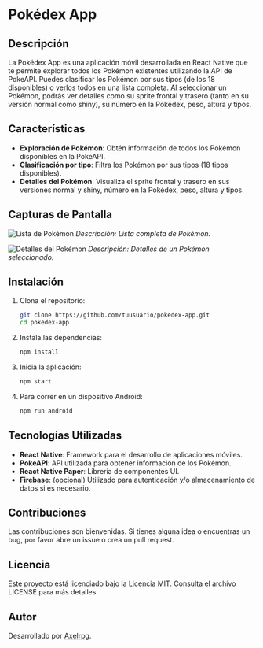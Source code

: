 # Pokédex App

## Descripción

La Pokédex App es una aplicación móvil desarrollada en React Native que te permite explorar todos los Pokémon existentes utilizando la API de PokeAPI. Puedes clasificar los Pokémon por sus tipos (de los 18 disponibles) o verlos todos en una lista completa. Al seleccionar un Pokémon, podrás ver detalles como su sprite frontal y trasero (tanto en su versión normal como shiny), su número en la Pokédex, peso, altura y tipos.

## Características

- **Exploración de Pokémon**: Obtén información de todos los Pokémon disponibles en la PokeAPI.
- **Clasificación por tipo**: Filtra los Pokémon por sus tipos (18 tipos disponibles).
- **Detalles del Pokémon**: Visualiza el sprite frontal y trasero en sus versiones normal y shiny, número en la Pokédex, peso, altura y tipos.

## Capturas de Pantalla

![Lista de Pokémon](url-de-imagen)
*Descripción: Lista completa de Pokémon.*

![Detalles del Pokémon](url-de-imagen)
*Descripción: Detalles de un Pokémon seleccionado.*

## Instalación

1. Clona el repositorio:
   ```bash
   git clone https://github.com/tuusuario/pokedex-app.git
   cd pokedex-app

2. Instala las dependencias:
   ```bash
   npm install

3. Inicia la aplicación:
   ```bash
   npm start

4. Para correr en un dispositivo Android:
   ```bash
   npm run android

## Tecnologías Utilizadas
- **React Native**: Framework para el desarrollo de aplicaciones móviles.
- **PokeAPI**: API utilizada para obtener información de los Pokémon.
- **React Native Paper**: Librería de componentes UI.
- **Firebase**: (opcional) Utilizado para autenticación y/o almacenamiento de datos si es necesario.

## Contribuciones
Las contribuciones son bienvenidas. Si tienes alguna idea o encuentras un bug, por favor abre un issue o crea un pull request.

## Licencia
Este proyecto está licenciado bajo la Licencia MIT. Consulta el archivo LICENSE para más detalles.

## Autor
Desarrollado por [Axelrpg](https://github.com/Axelrpg).
